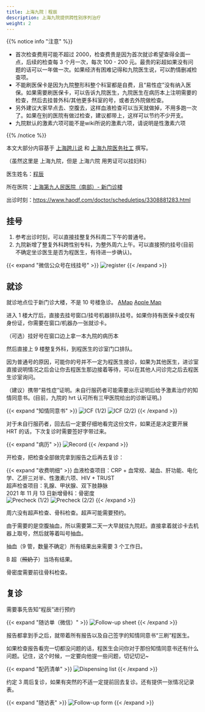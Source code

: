 ```yaml
---
title: 上海九院｜程辰
description: 上海九院提供跨性别序列治疗
weight: 2
---
```


{{% notice info "注意" %}}

- 首次检查费用可能不超过 2000，检查费贵是因为首次就诊希望查得全面一点，后续的检查每 3 个月一次，每次 100 - 200 元。最贵的彩超如果没有问题的话可以一年做一次。如果经济有困难记得和九院医生说，可以酌情删减检查项。
- 不能刷医保卡是因为九院整形科整个科室都是自费，且“易性症”没有纳入医保。如果需要刷医保卡，可以告诉九院医生，九院医生在病历本上注明需要的检查，然后去挂普外科/其他更多科室的号，或者去外院做检查。
- 另外建议大家早点去、空腹去，这样血液检查可以当天就做掉，不用多跑一次了。如果在别的医院有做过检查，建议都带上，这样可以节约不少开支。
- 九院默认的激素六项可能不是wiki所说的激素六项，请说明是性激素六项

{{% /notice %}}

本文大部分内容基于 [上海跨儿说](https://mp.weixin.qq.com/s/YfwBpWsmKbHxjxzoVeD6mw) 和 [上海九院医务社工](https://mp.weixin.qq.com/s/wnvrYViJfsJSxzAlAM_mUw) 撰写。

（虽然这里是 上海九院，但是 上海六院 用男证可以挂妇科）

医生姓名：[程辰](https://www.haodf.com/doctor/3308881283.html)

所在医院：[上海第九人民医院（南部）- 新门诊楼](https://amap.com/place/B0FFHGMHTC)

出诊时刻：<https://www.haodf.com/doctor/scheduletips/3308881283.html>

## 挂号
1. 参考出诊时刻，可以直接挂整复外科周二下午的普通号。
2. 九院新增了整复外科跨性别专科，为整外周六上午。可以直接预约挂号(目前不确定坐诊医生是否为程医生，有待进一步确认)。

{{< expand "微信公众号在线挂号" >}}
![register](/images/doctor/sh9/register-sh9.jpg)
{{< /expand >}}


## 就诊
就诊地点位于新门诊大楼，不是 10 号楼急诊。 [AMap](https://surl.amap.com/lFB8mBri3X3) [Apple Map](https://maps.apple.com/?address=Quxi%20Road%20No.500,%20Huangpu,%20Shanghai%20China&auid=1118368604912837&ll=31.201690,121.487349&lsp=57879&q=Shanghai%20Ninth%20People's%20Hospital,%20Shanghai%20Jiaotong%20University%20School%20of%20Medicine%20South%20Hospital%20Out-patients%20Building&_ext=CjEKBAgEEAQKBAgFEAMKBAgGEAoKBAgbEAMKBAhSEAkKBAhVEA4KBAhZEAEKBQikARABEiQpTfaKM0sxP0AxBslBqWleXkA5xOs/pvA1P0BBPapbnfBfXkA%3D&t=r)

进入 1 楼大厅后，直接去挂号窗口/挂号机器排队挂号。如果你持有医保卡或仅有身份证，你需要在窗口/机器办一张就诊卡。

（可选）挂好号在窗口边上拿一本九院的病历本

然后直接上 9 楼整复外科，到程医生的诊室门口排队。

因为普通号的原因，可能你的号并不一定为程医生接诊，如果为其他医生，进诊室直接说明情况之后会让你去程医生那边接着等待，可以在其他人问诊完之后去程医生诊室询问。

（建议）携带“易性症”证明。未自行服药者可能需要出示证明后给予激素治疗的知情同意书。(目前，九院的 hrt 认可所有三甲医院给出的诊断证明。)

{{< expand "知情同意书" >}}
![ICF (1/2)](/images/doctor/sh9/icf-p1.jpg)
![ICF (2/2)](/images/doctor/sh9/icf-p2.jpg)
{{< /expand >}}

对于未自行服药者，回去后一定要仔细地看完这份文件，如果还是决定要开展 HRT 的话，下次复诊时需要签好字带过来。

{{< expand "病历" >}}
![Record](/images/doctor/sh9/record.webp)
{{< /expand >}}

开检查，把检查全部做完拿到报告之后再去复诊：

{{< expand "收费明细" >}}
血液检查项目：CRP + 血常规、凝血、肝功能、电化学、乙肝三对半、性激素六项、HIV + TRUST  
超声检查项目：乳腺、甲状腺、双下肢静脉  
2021 年 11 月 13 日新增骨科：骨密度  
![Precheck (1/2)](/images/doctor/sh9/precheck-1.png)
![Precheck (2/2)](/images/doctor/sh9/precheck-2.png)
{{< /expand >}}

周六没有超声检查、骨科检查。超声可能需要预约。

由于需要的是空腹抽血，所以需要第二天一大早就往九院赶。直接拿着就诊卡去机器上取号，然后就等着叫号抽血。

抽血（9 管，数量不确定）所有结果出来需要 3 个工作日。

B 超（~~照奶子~~）当场有结果。

骨密度需要前往骨科检查。

## 复诊

需要事先告知“程辰”进行预约

{{< expand "随访单（微信）" >}}
![Follow-up sheet](/images/doctor/sh9/follow-up-sheet.jpg)
{{< /expand >}}

报告都拿到手之后，就带着所有报告以及自己签字的知情同意书“三刷”程医生。

如果检查报告看完一切都没问题的话，程医生会问你对于那份知情同意书还有什么问题。记住，这个时候，一定要向他提一些问题，切记切记~

{{< expand "配药清单" >}}
![Dispensing list](/images/doctor/sh9/dispensing-list.png)
{{< /expand >}}

约定 3 周后复诊，如果有突然的不适一定提前回去复诊。还有提供一张情况记录表。

{{< expand "随访表" >}}
![Follow-up form](/images/doctor/sh9/follow-up-form.webp)
{{< /expand >}}
